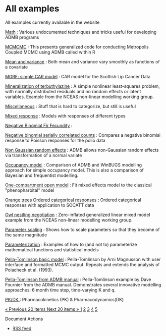 #  All examples

All examples currently available in the website

[Math][1]
:  Various undocumented techniques and tricks useful for developing ADMB programs

[MCMCMC][2]
:  This presents generalized code for conducting Metropolis Coupled MCMC using ADMB called within R

[Mean and variance][3]
:  Both mean and variance vary smoothly as functions of a covariate

[MGRF: simple CAR model][4]
:  CAR model for the Scottish Lip Cancer Data

[Mineralization of terbuthylazine][5]
:  A simple nonlinear least-squares problem, with normally distributed residuals and no random effects or latent variables. Example from the NCEAS non-linear modelling working group.

[Miscellaneous][6]
:  Stuff that is hard to categorize, but still is useful

[Mixed response][7]
:  Models with responses of different types

[Negative Binomial Fir Fecundity][8]
:

[Negative binomial serially correlated counts][9]
:  Compares a negative binomial response to Poisson responses for the polio data

[Non Gaussian random effects][10]
:  ADMB allows non-Gaussian random effects via transformation of a normal variate

[Occupancy model][11]
:  Comparison of ADMB and WinBUGS modelling approach for simple occupancy model. This is also a comparison of Bayesian and frequentist modelling.

[One-compartment open model][12]
:  Fit mixed effects model to the classical "phenopharbital" model

[Orange trees][13]
[Ordered categorical responses][14]
:  Ordered categorical responses with application to SOCATT data

[Owl nestling negotiation][15]
:  Zero-inflated generalized linear mixed model example from the NCEAS non-linear modelling working group.

[Parameter scaling][16]
:  Shows how to scale parameters so that they become of the same magnitude

[Parameterization][17]
:  Examples of how to (and not to) parameterize mathematical functions and statistical models

[Pella-Tomlinson basic model][18]
:  Pella-Tomlinson by Arni Magnusson with user interface and formatted MCMC output. Repeats and extends the analysis of Polacheck et al. (1993).

[Pella-Tomlinson from ADMB manual][19]
:  Pella-Tomlinson example by Dave Fournier from the ADMB manual. Demonstrates several innovative modelling approaches: 6 month time step, time-varying K and q.

[PK/DK ][20]
:  Pharmacokinetics (PK) & Pharmacodynamics(DK)

[ « Previous 20 items ][21] [ Next 20 items » ][22] [1][23] [2][21] [3]  [4][22] [5][24]

Document Actions

* [RSS feed][25]

[1]: admb-tricks.html
[2]: r-stuff/mcmcmc.html
[3]: glmm-generalized-linear-mixed-models/gams-as-mixed-models/mean-and-variance.html
[4]: spatial-models/mgrf-car-model-for-the-scottish-lip-cancer-data.html
[5]: differential-equations/mineralization-of-terbuthylazine.html
[6]: miscellaneous.html
[7]: glmm-generalized-linear-mixed-models/mixed-response.html
[8]: glmm-generalized-linear-mixed-models/count-data/negative-binomial-fir-fecundity-1.html
[9]: glmm-generalized-linear-mixed-models/count-data/negative-binomial-serially-correlated-counts.html
[10]: glmm-generalized-linear-mixed-models/non-gaussian-random-effects.html
[11]: winbugs/occupancy-model.html
[12]: differential-equations/pk-dk/one-compartment-open-model.html
[13]: growth-models/orange-trees.html
[14]: categorical-data/ordered-categorical-responses.html
[15]: glmm-generalized-linear-mixed-models/count-data/owl-nestling-negotiation.html
[16]: function-minimization/parameter-scaling.html
[17]: admb-tricks/parameterization.html
[18]: fisheries/pella.html
[19]: fisheries/pella-t.html
[20]: differential-equations/pk-dk.html
[21]: copy_of_new-examples8c63.html?b_start:int=20
[22]: copy_of_new-examples3849.html?b_start:int=60
[23]: copy_of_new-examples51a2.html?b_start:int=0
[24]: copy_of_new-examples9f54.html?b_start:int=80
[25]: copy_of_new-examples/RSS ""
